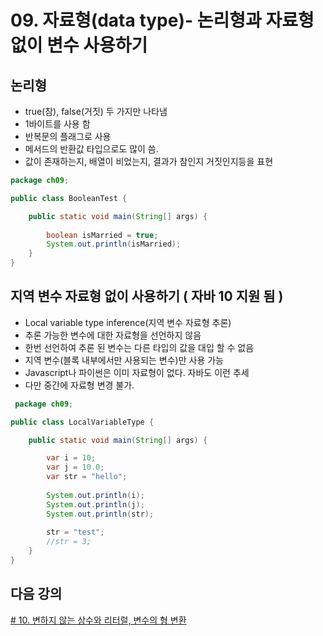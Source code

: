 # 09. 자료형(data type)- 논리형과 자료형 없이 변수 사용하기

##  논리형

 - true(참), false(거짓) 두 가지만 나타냄
 - 1바이트를 사용 함
 - 반복문의 플래그로 사용
 - 메서드의 반환값 타입으로도 많이 씀.
 - 값이 존재하는지, 배열이 비었는지, 결과가 참인지 거짓인지등을 표현


```java
package ch09;

public class BooleanTest {

	public static void main(String[] args) {
		
		boolean isMarried = true;
		System.out.println(isMarried);
	}
}
```

## 지역 변수 자료형 없이 사용하기 (  자바 10 지원 됨 ) 

 - Local variable type inference(지역 변수 자료형 추론)
 - 추론 가능한 변수에 대한 자료형을 선언하지 않음
 - 한번 선언하여 추론 된 변수는 다른 타입의 값을 대입 할 수 없음
 - 지역 변수(블록 내부에서만 사용되는 변수)만 사용 가능
 - Javascript나 파이썬은 이미 자료형이 없다. 자바도 이런 추세
 - 다만 중간에 자료형 변경 불가.

```java
 package ch09;

public class LocalVariableType {

	public static void main(String[] args) {

		var i = 10;
		var j = 10.0;
		var str = "hello";
		
		System.out.println(i);
		System.out.println(j);
		System.out.println(str);
		
		str = "test";
		//str = 3; 
	}
}
```

## 다음 강의 
[# 10. 변하지 않는 상수와 리터럴, 변수의 형 변환]()

